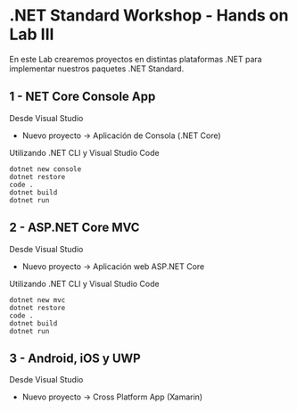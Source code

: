 # .NET Standard Workshop - Hands on Lab III
En este Lab crearemos proyectos en distintas plataformas .NET para implementar nuestros paquetes .NET Standard.

## 1 - NET Core Console App

Desde Visual Studio
- Nuevo proyecto -> Aplicación de Consola (.NET Core)

Utilizando .NET CLI y Visual Studio Code
``` 
dotnet new console
dotnet restore
code .
dotnet build
dotnet run
```

## 2 - ASP.NET Core MVC 

Desde Visual Studio
- Nuevo proyecto -> Aplicación web ASP.NET Core

Utilizando .NET CLI y Visual Studio Code
``` 
dotnet new mvc
dotnet restore
code .
dotnet build
dotnet run
```

## 3 - Android, iOS y UWP

Desde Visual Studio
- Nuevo proyecto -> Cross Platform App (Xamarin)